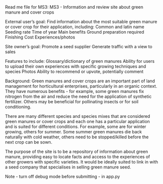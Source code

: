 Read me file for MS3:
MS3 - Information and review site about green manure and cover crops

External user’s goal:
Find information about the most suitable green manure or cover crop for their application, including:
Common and latin name
Seeding rate
Time of year
Main benefits
Ground preparation required
Finishing
Cost
Experiences/photos

Site owner’s goal:
Promote a seed supplier
Generate traffic with a view to sales

Features to include:
Glossary/dictionary of green manures
Ability for users to upload their own experiences with specific growing techniques and species
Photos
Ability to recommend or upvote, potentially comment

Background:
Green manures and cover crops are an important part of land management for horticultural enterprises, particularly in an organic context. They have numerous benefits - for example, some green manures fix nitrogen from the air and reduce the need for the application of synthetic fertilizer. Others may be beneficial for pollinating insects or for soil conditioning.

There are many different species and species mixes that are considered green manures or cover crops and each one has a particular application and is suited for different conditions. For example, some are for winter growing, others for summer. Some summer green manures die back naturally with cold weather, others need to be stopped/killed before the next crop can be sown.

The purpose of the site is to be a repository of information about green manure, providing easy to locate facts and access to the experiences of other growers with specific varieties. It would be ideally suited to link in with a seed company that specialises in selling green manure seed.

Note - turn off debug mode before submitting - in app.py